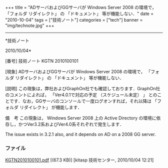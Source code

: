 ﻿+++
title = "ADサーバおよびGGサーバが Windows Server 2008 の環境で， 「フォルダ リダイレクト」 の 「ドキュメント」 等が機能しない．"
date = "2010-10-04"
tags = ["技術ノート"]
categories = ["tech"]
banner = "img/technote.jpg"
+++

-----------------------------------------------------------------------------------------------------------------------------

*技術ノート

2010/10/04*


[番号]
技術ノート KGTN 2010100101

[現象]
ADサーバおよびGGサーバが Windows Server 2008 の環境で， 「フォルダ
リダイレクト」 の 「ドキュメント」 等が機能しない．

[説明]
この現象は，弊社およびGraphOn社でも確認しております．GraphOn社のコメントによれば，
「Ver4.0.1で対応の予定 （スケジュール未定） 」
とのことです．なお，GGサーバのコンソールで一度ログオンすれば，それ以降は
「フォルダ リダイレクト」 が機能します．

備　考
この現象は， Windows Server 2008 上の Active Directory
の環境に依存し，かつVer3.2系およびVer4.0系それぞれで発生します．

The issue exists in 3.2.1 also, and it depends on AD on a 2008 GG
server.


### ファイル

 
 


[KGTN2010100101.pdf](http://techreport.kitasp.net/attachments/download/344/KGTN2010100101.pdf)
 [(67.3 KB)] [kitasp 技術センター, 2010/10/04
12:21]


 


 

